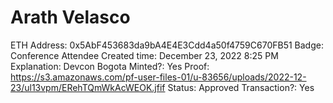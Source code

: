 # Arath Velasco

ETH Address: 0x5AbF453683da9bA4E4E3Cdd4a50f4759C670FB51
Badge: Conference Attendee
Created time: December 23, 2022 8:25 PM
Explanation: Devcon Bogota
Minted?: Yes
Proof: https://s3.amazonaws.com/pf-user-files-01/u-83656/uploads/2022-12-23/ul13vpm/ERehTQmWkAcWEOK.jfif
Status: Approved
Transaction?: Yes